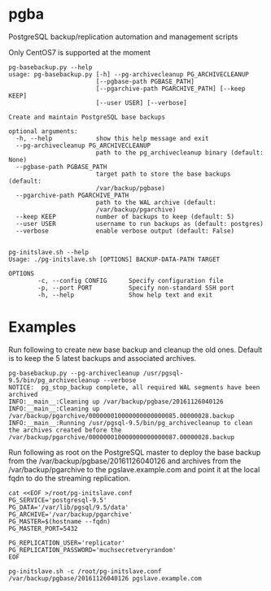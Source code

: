 # pgba
PostgreSQL backup/replication automation and management scripts

Only CentOS7 is supported at the moment

    pg-basebackup.py --help
    usage: pg-basebackup.py [-h] --pg-archivecleanup PG_ARCHIVECLEANUP
                            [--pgbase-path PGBASE_PATH]
                            [--pgarchive-path PGARCHIVE_PATH] [--keep KEEP]
                            [--user USER] [--verbose]

    Create and maintain PostgreSQL base backups

    optional arguments:
      -h, --help            show this help message and exit
      --pg-archivecleanup PG_ARCHIVECLEANUP
                            path to the pg_archivecleanup binary (default: None)
      --pgbase-path PGBASE_PATH
                            target path to store the base backups (default:
                            /var/backup/pgbase)
      --pgarchive-path PGARCHIVE_PATH
                            path to the WAL archive (default:
                            /var/backup/pgarchive)
      --keep KEEP           number of backups to keep (default: 5)
      --user USER           username to run backups as (default: postgres)
      --verbose             enable verbose output (default: False)


    pg-initslave.sh --help
    Usage: ./pg-initslave.sh [OPTIONS] BACKUP-DATA-PATH TARGET

    OPTIONS
            -c, --config CONFIG      Specify configuration file
            -p, --port PORT          Specify non-standard SSH port
            -h, --help               Show help text and exit

# Examples

Run following to create new base backup and cleanup the old ones. Default is to keep the 5 latest backups and associated archives.

    pg-basebackup.py --pg-archivecleanup /usr/pgsql-9.5/bin/pg_archivecleanup --verbose
    NOTICE:  pg_stop_backup complete, all required WAL segments have been archived
    INFO:__main__:Cleaning up /var/backup/pgbase/20161126040126
    INFO:__main__:Cleaning up /var/backup/pgarchive/000000010000000000000085.00000028.backup
    INFO:__main__:Running /usr/pgsql-9.5/bin/pg_archivecleanup to clean the archives created before the /var/backup/pgarchive/000000010000000000000087.00000028.backup


Run following as root on the PostgreSQL master to deploy the base backup from the /var/backup/pgbase/20161126040126 and archives from the /var/backup/pgarchive to the pgslave.example.com and point it at the local fqdn to do the streaming replication.

    cat <<EOF >/root/pg-initslave.conf
    PG_SERVICE='postgresql-9.5'
    PG_DATA='/var/lib/pgsql/9.5/data'
    PG_ARCHIVE='/var/backup/pgarchive'
    PG_MASTER=$(hostname --fqdn)
    PG_MASTER_PORT=5432

    PG_REPLICATION_USER='replicator'
    PG_REPLICATION_PASSWORD='muchsecretveryrandom'
    EOF

    pg-initslave.sh -c /root/pg-initslave.conf /var/backup/pgbase/20161126040126 pgslave.example.com